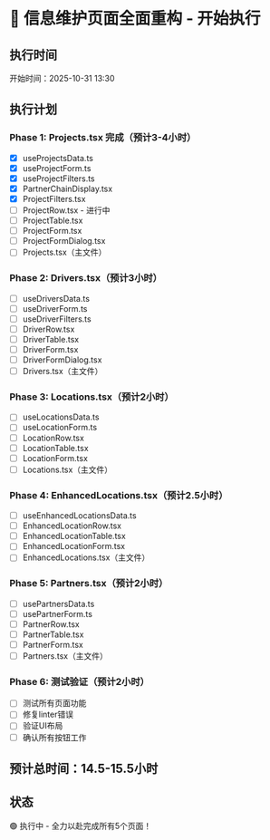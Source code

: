 # 🚀 信息维护页面全面重构 - 开始执行

## 执行时间
开始时间：2025-10-31 13:30

## 执行计划

### Phase 1: Projects.tsx 完成（预计3-4小时）
- [x] useProjectsData.ts
- [x] useProjectForm.ts
- [x] useProjectFilters.ts
- [x] PartnerChainDisplay.tsx
- [x] ProjectFilters.tsx
- [ ] ProjectRow.tsx - 进行中
- [ ] ProjectTable.tsx
- [ ] ProjectForm.tsx
- [ ] ProjectFormDialog.tsx
- [ ] Projects.tsx（主文件）

### Phase 2: Drivers.tsx（预计3小时）
- [ ] useDriversData.ts
- [ ] useDriverForm.ts
- [ ] useDriverFilters.ts
- [ ] DriverRow.tsx
- [ ] DriverTable.tsx
- [ ] DriverForm.tsx
- [ ] DriverFormDialog.tsx
- [ ] Drivers.tsx（主文件）

### Phase 3: Locations.tsx（预计2小时）
- [ ] useLocationsData.ts
- [ ] useLocationForm.ts
- [ ] LocationRow.tsx
- [ ] LocationTable.tsx
- [ ] LocationForm.tsx
- [ ] Locations.tsx（主文件）

### Phase 4: EnhancedLocations.tsx（预计2.5小时）
- [ ] useEnhancedLocationsData.ts
- [ ] EnhancedLocationRow.tsx
- [ ] EnhancedLocationTable.tsx
- [ ] EnhancedLocationForm.tsx
- [ ] EnhancedLocations.tsx（主文件）

### Phase 5: Partners.tsx（预计2小时）
- [ ] usePartnersData.ts
- [ ] usePartnerForm.ts
- [ ] PartnerRow.tsx
- [ ] PartnerTable.tsx
- [ ] PartnerForm.tsx
- [ ] Partners.tsx（主文件）

### Phase 6: 测试验证（预计2小时）
- [ ] 测试所有页面功能
- [ ] 修复linter错误
- [ ] 验证UI布局
- [ ] 确认所有按钮工作

## 预计总时间：14.5-15.5小时

## 状态
🟢 执行中 - 全力以赴完成所有5个页面！

